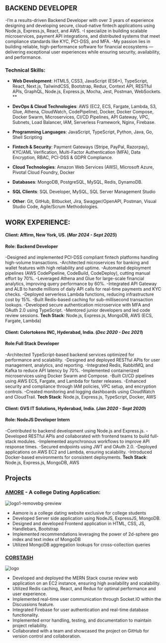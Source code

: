 ## BACKEND DEVELOPER
-I’m a results-driven Backend Developer with over 3 years of experience designing and developing secure, cloud-native fintech applications using Node.js, Express.js, React, and AWS.
-I specialize in building scalable microservices, payment API integrations, and distributed systems that meet compliance standards like KYC, PCI-DSS, and MFA.
-My passion lies in building reliable, high-performance software for financial ecosystems — delivering exceptional user experiences while ensuring security, availability, and performance.

### Technical Skills:
- **Web Development**: HTML5, CSS3, JavaScript (ES6+), TypeScript, React, Next.js, TailwindCSS, Bootstrap, Redux, Context API, RESTful APIs, GraphQL, Node.js, Express.js, Mocha, Jest, Postman, WebSockets.
**
- **DevOps & Cloud Technologies**: AWS (EC2, ECS, Fargate, Lambda, S3, Glue, Athena, CloudWatch, CodePipeline), Docker, Docker Compose, Docker Swarm, Microservices, CI/CD Pipelines, API Gateway, VPC, Subnets, Load Balancer, IAM, Serverless Framework, Nginx, Firebase.

- **Programming Languages**: JavaScript, TypeScript, Python, Java, Go, Shell Scripting
- **Fintech & Security**: Payment Gateways (Stripe, PayPal, Razorpay), KYC/AML Verification, Multi-Factor Authentication (MFA), Data Encryption, RBAC, PCI-DSS & GDPR Compliance.
- **Cloud Technologies**: Amazon Web Services (AWS), Microsoft Azure, Pivotal Cloud Foundry, Docker
- **Databases**: MongoDB, PostgreSQL, MySQL, Redis, DynamoDB.
- **SQL Clients**: SQL Developer, MySQL, SQL Server Management Studio
- **Other**: Git, GitHub, Bitbucket, Jira, Swagger/OpenAPI, Postman, Visual Studio Code, Agile/Scrum Methodologies.

  
## WORK EXPERIENCE:

#### Client: Affirm, New York, US. (*Mar 2024 - Sept 2025*)
#### Role: Backend Developer
-Designed and implemented PCI-DSS compliant fintech platforms handling high-volume transactions.
-Architected microservices for banking and wallet features with high reliability and uptime.
-Automated deployment pipelines (AWS CodePipeline, CodeBuild, CodeDeploy), cutting manual effort by 70%.
-Leveraged Athena and Glue for large-scale financial analytics, improving query performance by 60%.
-Integrated API Gateway and ALB to handle millions of daily API calls for real-time payments and KYC checks.
-Deployed serverless Lambda functions, reducing infrastructure cost by 15%.
-Built Redis-based caching for sub-millisecond transaction lookups.
-Developed secure authentication microservice with MFA and OAuth 2.0 using TypeScript.
-Mentored junior developers and led code review sessions.
**Tech Stack**: Node.js, Express.js, MongoDB, AWS (ECS, Fargate, Lambda)

#### Client: Colortokens INC, Hyderabad, India. (*Dec 2020 - Dec 2021*)
#### Role:Full Stack Developer
-Architected TypeScript-based backend services optimized for performance and scalability.
-Designed and deployed RESTful APIs for user management, analytics, and reporting.
-Integrated Redis, RabbitMQ, and Kafka to reduce API latency by 70%.
-Implemented containerized microservices using Docker Swarm and Compose.
-Built CI/CD pipelines using AWS ECS, Fargate, and Lambda for faster releases.
-Enhanced security and compliance through IAM policies, VPC setup, and encryption controls.
-Created monitoring and logging dashboards using CloudWatch and CloudTrail.
**Tech Stack**: Node.js, Express.js, TypeScript, Docker, AWS
  
#### Client: GVS IT Solutions, Hyderabad, India. (*Jan 2020 - Sept 2020*)
#### Role: NodeJS Developer Intern
-Contributed to backend development using Node.js and Express.js.
-Developed RESTful APIs and collaborated with frontend teams to build full-stack modules.
-Implemented asynchronous workflows to improve API response times.
-Secured endpoints using JWT and OAuth 2.0.
-Deployed applications on AWS EC2 and Lambda, ensuring scalability.
-Introduced Docker-based environments for consistent deployments.
**Tech Stack**: Node.js, Express.js, MongoDB, AWS
  

## Projects 
### [AMORE](https://github.com/NARESHHH/CS546_group39_final_project) - A college Dating Application:
![logo1-removebg-preview](https://github.com/SrilekhaDoosa/github-portfolio/assets/104177635/57fc7220-8cdb-4871-b133-350dddef3c0d)

- Aamore is a college dating website exclusive for college students
- Developed Server side application using NodeJS, ExpressJS, MongoDB.
- Designed and developed Frontend application in HTML, CSS, JS, Handlebars, Bootstrap
- Implemented recommendations leveraging the power of 2d-sphere geo index and text index of MongoDB
- Utilized MongoDB aggregation lookups for cross-collection queries

### [CORSTASH](https://github.com/GodsScion/CS554-Project)

![logo](https://github.com/SrilekhaDoosa/github-portfolio/assets/104177635/bcecf6e9-68fc-4a31-8b1f-1e992bfbf545)

- Developed and deployed the MERN Stack course review web application on an EC2 instance, ensuring high availability and scalability.
- Utilized Redis caching, React, and Redux for optimal performance and user experience.
- Implemented real-time user communication through Socket.IO within the Discussions feature.
- Integrated Firebase for user authentication and real-time database functionality.
- Implemented error handling, testing, and documentation to maintain project reliability.
- Collaborated with a team and showcased the project on GitHub for version control and collaboration.














